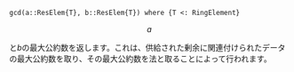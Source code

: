 ```
gcd(a::ResElem{T}, b::ResElem{T}) where {T <: RingElement}
```

$$
a
$$

と$b$の最大公約数を返します。これは、供給された剰余に関連付けられたデータの最大公約数を取り、その最大公約数を法と取ることによって行われます。
